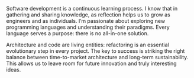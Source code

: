 Software development is a continuous learning process. I know that in gathering and sharing knowledge, as reflection helps us to grow as engineers and as individuals. I’m passionate about exploring new programming languages and understanding their paradigms. Every language serves a purpose: there is no all-in-one solution.

Architecture and code are living entities: refactoring is an essential evolutionary step in every project. The key to success is striking the right balance between time-to-market architecture and long-term sustainability. This allows us to leave room for future innovation and truly interesting ideas.
